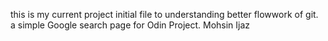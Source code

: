 this is my current project initial file to understanding better flowwork of git.
a simple Google search page for Odin Project.
Mohsin Ijaz
